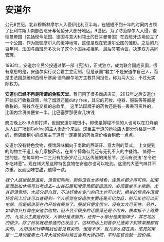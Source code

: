 # 安道尔

公元8世纪，北非穆斯林摩尔人入侵伊比利亚半岛，在短短不到十年的时间内占领了比利牛斯山南部西班牙与葡萄牙大部分地区。9世纪，为了防范摩尔人入侵，查理曼帝国（包括现今法国、德国与意大利领土的日耳曼帝国）在西班牙边境设立了一个公国，作为抵御摩尔人的缓冲地带，这便是现在安道尔公国的雏形。之后的几百年间，法国与西班牙多次为了这个小国兵戎相见，最后签署协议，决定双方共同管理。

1993年，安道尔全民公投通过第一部《宪法》，正式独立，成为联合国成员国。很有意思的是，安道尔实行议会君主立宪制，但是该国“君主”不是安道尔自己人，而是由法国总统和西班牙塞奥·德乌赫尔地方主教共同担任，称为两大公，不过无实际权力。


**安道尔已经不再是所谓的免税天堂**。我们问了很多商店店员，2012年之后安道尔开始实行收税政策，除了烟酒还能duty free，其它的药妆、电器、服装等等都是收税的。税钱含在交费的总款里。
这里法国牌子的药妆还是有一丢丢可买性的，比国内含税价便宜一半，比巴塞罗那便宜几块钱

商店晚上8~9点即打烊，但因安道尔城很小，即使是脚程不快的人也可以在打烊前从人民广场到Caldea的主大街逛个来回。这里主干道的药妆店大部分价格是一样的，但店面稍小的或离主干道有一定距离的药妆店价格会稍低一点点。

安道尔没有特色食物，餐馆风味偏向于南欧的西班牙、意大利的菜式。
上文提到的购物主干道上有几家披萨店，在某个犄角旮旯还有无孔不入的中餐馆。
值得一提的是，在每年的一二三月有加泰罗尼亚大区传统的烤葱节，民间有说法”冬令进补吃烤葱“。现在烤大葱这种特色食物在安道尔也可以吃到。这里的大葱气味并不浓重，反而回味甘甜，值得一试。

*我个人感觉就是温泉、滑雪和购物，别的没有太多特色，连景点都少得可怜，如果是想放松休闲可以考虑去~
山谷石屋和滑雪场都是很远的，必须要坐车才能到。尤其是滑雪场，大部分是自驾，不过好像有专门的巴士也可以到，相关的信息在滑雪场官网上应该可以查得到~
个人感觉在安道尔主要还是买化妆品，前几年也可以买电器，但是据说现在也开始有假货了。服装只便宜很少，没有太大可买性。另外，如果你只打算在安道尔购物，但不会买很多的话推荐还是不用去，根本抵不上路费的。
化妆品主要是药妆，大部分是法国货，还有一小部分是美国牌子，其它地区的很少。除了药妆就是普通的化妆品了，这样的话上到香奈儿迪奥下到欧莱雅都有卖的。
太阳镜和行李箱我也看见有卖的，但是不多，就几家小店在卖，感觉如果是一二月份或者七八月大减价的时候去会有大折扣吧，平时应该也就一般价格。*
